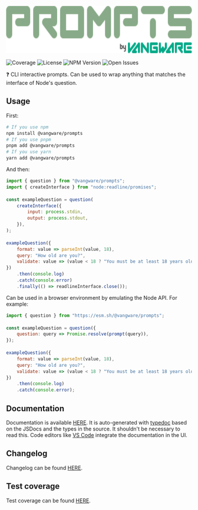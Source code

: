 <img alt="Vangware's Prompts logo" src="./logo.svg" height="128" />

![Coverage][coverage-badge] ![License][license-badge]
![NPM Version][npm-version-badge] ![Open Issues][open-issues-badge]

❓ CLI interactive prompts. Can be used to wrap anything that matches the
interface of Node's question.

## Usage

First:

```bash
# If you use npm
npm install @vangware/prompts
# If you use pnpm
pnpm add @vangware/prompts
# If you use yarn
yarn add @vangware/prompts
```

And then:

```js
import { question } from "@vangware/prompts";
import { createInterface } from "node:readline/promises";

const exampleQuestion = question(
	createInterface({
		input: process.stdin,
		output: process.stdout,
	}),
);

exampleQuestion({
	format: value => parseInt(value, 18),
	query: "How old are you?",
	validate: value => (value < 18 ? "You must be at least 18 years old." : ""),
})
	.then(console.log)
	.catch(console.error)
	.finally(() => readlineInterface.close());
```

Can be used in a browser environment by emulating the Node API. For example:

```js
import { question } from "https://esm.sh/@vangware/prompts";

const exampleQuestion = question({
	question: query => Promise.resolve(prompt(query)),
});

exampleQuestion({
	format: value => parseInt(value, 18),
	query: "How old are you?",
	validate: value => (value < 18 ? "You must be at least 18 years old." : ""),
})
	.then(console.log)
	.catch(console.error);
```

## Documentation

Documentation is available [HERE][documentation]. It is auto-generated with
[typedoc][typedoc] based on the JSDocs and the types in the source. It shouldn't
be necessary to read this. Code editors like [VS Code][vscode] integrate the
documentation in the UI.

## Changelog

Changelog can be found [HERE][changelog].

## Test coverage

Test coverage can be found [HERE][coverage].

<!-- Reference -->

[changelog]: https://github.com/vangware/prompts/blob/main/CHANGELOG.md
[coverage-badge]:
	https://img.shields.io/coveralls/github/vangware/prompts.svg?style=for-the-badge&labelColor=666&color=0a8&link=https://coveralls.io/github/vangware/prompts
[coverage]: https://coveralls.io/github/vangware/prompts
[deno]: https://deno.land/
[documentation]: https://prompts.vangware.com
[license-badge]:
	https://img.shields.io/npm/l/@vangware/prompts.svg?style=for-the-badge&labelColor=666&color=0a8&link=https://github.com/vangware/prompts/blob/main/LICENSE
[npm-version-badge]:
	https://img.shields.io/npm/v/@vangware/prompts.svg?style=for-the-badge&labelColor=666&color=0a8&link=https://npm.im/@vangware/prompts
[open-issues-badge]:
	https://img.shields.io/github/issues/vangware/prompts.svg?style=for-the-badge&labelColor=666&color=0a8&link=https://github.com/vangware/prompts/issues
[typedoc]: https://typedoc.org/
[vscode]: https://code.visualstudio.com/
